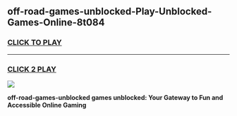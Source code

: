 
## off-road-games-unblocked-Play-Unblocked-Games-Online-8t084
<h3>
<a href="https://premium76.site?title=off-road-games-unblocked&ref=24A">CLICK TO PLAY</a></h3>
<hr>

<h3>
<a href="https://premium76.site?title=off-road-games-unblocked&ref=24A">CLICK 2 PLAY</a>
  
</h3>

<a href="https://premium76.site?title=off-road-games-unblocked&ref=24A"><img src="https://clearcache.store/games.png"></a>


**off-road-games-unblocked games unblocked: Your Gateway to Fun and Accessible Online Gaming**
